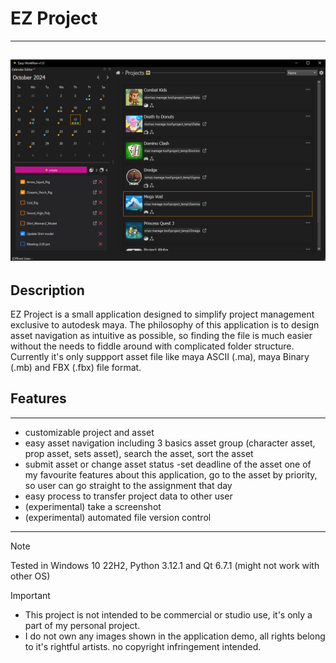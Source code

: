 # EZ Project
---
![Project_Menu_UI](/docs/Project_Menu_UI.PNG)
---

## Description

EZ Project is a small application designed to simplify project management exclusive to autodesk maya. The philosophy of this application is to design asset navigation as intuitive as possible, so finding the file is much easier without the needs to fiddle around with complicated folder structure. Currently it's only suppport asset file like maya ASCII (.ma), maya Binary (.mb) and FBX (.fbx) file format. 

## Features
---
- customizable project and asset
- easy asset navigation
including 3 basics asset group (character asset, prop asset, sets asset), search the asset, sort the asset
- submit asset or change asset status
-set deadline of the asset
one of my favourite features about this application, go to the asset by priority, so user can go straight to the assignment that day
- easy process to transfer project data to other user
- (experimental) take a screenshot
- (experimental) automated file version control

---

> [!NOTE]  
> Tested in Windows 10 22H2, Python 3.12.1 and Qt 6.7.1 (might not work with other OS)

> [!IMPORTANT]  
> - This project is not intended to be commercial or studio use, it's only a part of my personal project.
> - I do not own any images shown in the application demo, all rights belong to it's rightful artists. no copyright infringement intended.
